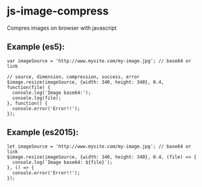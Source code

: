 # js-image-compress
Compres images on browser with javascript

## Example (es5):
```
var imageSource = 'http://www.mysite.com/my-image.jpg'; // base64 or link

// source, dimension, compression, success, error
$image.resize(imageSource, {width: 340, height: 340}, 0.4, function(file) { 
  console.log('Image base64:');
  console.log(file);
}, function() {
  console.error('Error!!');
});
```

## Example (es2015):
```
let imageSource = 'http://www.mysite.com/my-image.jpg'; // base64 or link
$image.resize(imageSource, {width: 340, height: 340}, 0.4, (file) => {
  console.log(`Image base64: ${file}`);
}, () => {
  console.error('Error!!');
});
```
